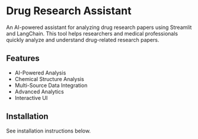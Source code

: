 # Drug Research Assistant

An AI-powered assistant for analyzing drug research papers using Streamlit and LangChain. This tool helps researchers and medical professionals quickly analyze and understand drug-related research papers.

## Features

- AI-Powered Analysis
- Chemical Structure Analysis
- Multi-Source Data Integration
- Advanced Analytics
- Interactive UI

## Installation

See installation instructions below.